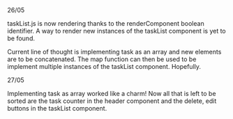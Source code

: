 26/05

taskList.js is now rendering thanks to the renderComponent boolean identifier. A way to render new instances of the taskList component is yet to be found.

Current line of thought is implementing task as an array and new elements are to be concatenated. The map function can then be used to be implement multiple instances of the taskList component. Hopefully.


27/05

Implementing task as array worked like a charm! Now all that is left to be sorted are the task counter in the header component and the delete, edit buttons in the taskList component.